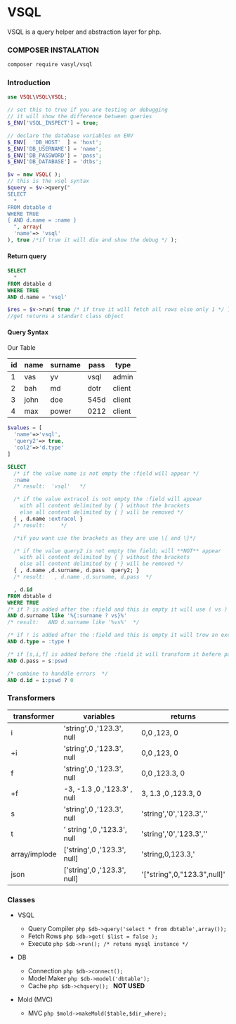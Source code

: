 # VSQL

VSQL is a query helper and abstraction layer for php.

### COMPOSER INSTALATION
```sh
composer require vasyl/vsql
```

### Introduction

````php
use VSQL\VSQL\VSQL;

// set this to true if you are testing or debugging
// it will show the difference between queries
$_ENV['VSQL_INSPECT'] = true;

// declare the database variables en ENV
$_ENV[  'DB_HOST'  ] = 'host';
$_ENV['DB_USERNAME'] = 'name';
$_ENV['DB_PASSWORD'] = 'pass';
$_ENV['DB_DATABASE'] = 'dtbs';

$v = new VSQL( );
// this is the vsql syntax
$query = $v->query("
SELECT
  *
FROM dbtable d
WHERE TRUE
{ AND d.name = :name }
  ", array(
  'name'=> 'vsql'
), true /*if true it will die and show the debug */ );

````
#### Return query
````sql
SELECT
  *
FROM dbtable d
WHERE TRUE
AND d.name = 'vsql'
````

````php
$res = $v->run( true /* if true it will fetch all rows else only 1 */ );
//get returns a standart class object

````

#### Query Syntax

Our Table

|id  |name    |surname    | pass | type   |
|----|--------|-----------|------|--------|
|1   |vas     |yv         | vsql | admin  |
|2   |bah     |md         | dotr | client |
|3   |john    |doe        | 545d | client |
|4   |max     |power      | 0212 | client |

````php
$values = [
  'name'=>'vsql',
  'query2'=> true,
  'col2'=>'d.type'
]
````

````sql
SELECT
  /* if the value name is not empty the :field will appear */
  :name
  /* result:  'vsql'   */

  /* if the value extracol is not empty the :field will appear
    with all content delimited by { } without the brackets
    else all content delimited by { } will be removed */
  { , d.name :extracol }
  /* result:     */

  /*if you want use the brackets as they are use \{ and \}*/

  /* if the value query2 is not empty the field; will **NOT** appear
    with all content delimited by { } without the brackets
    else all content delimited by { } will be removed */
  { , d.name ,d.surname, d.pass  query2; }
  /* result:   , d.name ,d.surname, d.pass  */

  , d.id
FROM dbtable d
WHERE TRUE
/* if ? is added after the :field and this is empty it will use ( vs ) as default */
AND d.surname like '%{:surname ? vs}%'
/* result:   AND d.surname like '%vs%'  */

/* if ! is added after the :field and this is empty it will trow an exception */
AND d.type = :type !

/* if [s,i,f] is added before the :field it will transform it befere parsing it */
AND d.pass = s:pswd

/* combine to handdle errors  */
AND d.id = i:pswd ? 0
````

### Transformers
|   transformer  |variables                      |returns                        |
|----------------|-------------------------------|-------------------------------|
|       i        |    'string',0 ,'123.3', null  |    0,0 ,123,   0              |
|      +i        |    'string',0 ,'123.3', null  |    0,0 ,123,   0              |
|       f        |    'string',0 ,'123.3', null  |    0,0 ,123.3, 0              |
|      +f        | -3, -1.3  ,0 ,'123.3' , null  |   3, 1.3 ,0 ,123.3, 0         |
|       s        |    'string',0 ,'123.3', null  |    'string','0','123.3',''    |
|       t        | '  string  ',0 ,'123.3', null |    'string','0','123.3',''    |
| array/implode  |  ['string',0 ,'123.3', null]  |    'string,0,123.3,'          |
|      json      |  ['string',0 ,'123.3', null]  |'[\"string\",0,\"123.3\",null]'|


### Classes
- VSQL
  - Query Compiler ```php $db->query('select * from dbtable',array()); ```
  - Fetch Rows ```php $db->get( $list = false ); ```
  - Execute ```php $db->run(); /* retuns mysql instance */```

- DB
  - Connection ```php $db->connect(); ```
  - Model Maker ```php $db->model('dbtable'); ```
  - Cache ```php $db->chquery(); ``` **NOT USED**

- Mold (MVC)
  - MVC ```php $mold->makeMold($table,$dir_where);```
